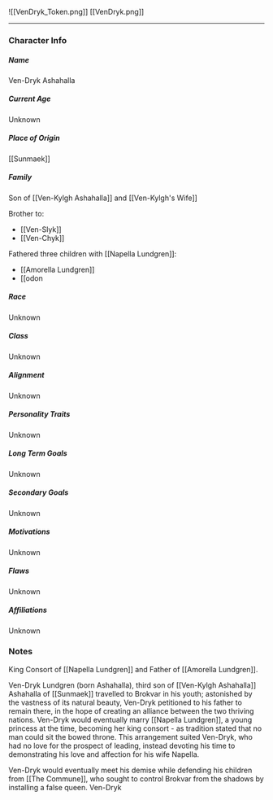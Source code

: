 ![[VenDryk_Token.png]]
[[VenDryk.png]]

---
### Character Info

##### Name 
Ven-Dryk Ashahalla

##### Current Age
Unknown

##### Place of Origin
[[Sunmaek]]

##### Family
Son of [[Ven-Kylgh Ashahalla]] and [[Ven-Kylgh's Wife]]

Brother to:
- [[Ven-Slyk]]
- [[Ven-Chyk]]

Fathered three children with [[Napella Lundgren]]:
- [[Amorella Lundgren]]
- [[odon

##### Race
Unknown

##### Class
Unknown

##### Alignment
Unknown

##### Personality Traits
Unknown

##### Long Term Goals
Unknown

##### Secondary Goals
Unknown

##### Motivations
Unknown

##### Flaws
Unknown

##### Affiliations
Unknown

### Notes

King Consort of [[Napella Lundgren]] and Father of [[Amorella Lundgren]].


Ven-Dryk Lundgren (born Ashahalla), third son of  [[Ven-Kylgh Ashahalla]] Ashahalla of [[Sunmaek]] travelled to Brokvar in his youth; astonished by the vastness of its natural beauty, Ven-Dryk petitioned to his father to remain there, in the hope of creating an alliance between the two thriving nations. Ven-Dryk would eventually marry [[Napella Lundgren]], a young princess at the time, becoming her king consort - as tradition stated that no man could sit the bowed throne. This arrangement suited Ven-Dryk, who had no love for the prospect of leading, instead devoting his time to demonstrating his love and affection for his wife Napella. 

Ven-Dryk would eventually meet his demise while defending his children from [[The Commune]], who sought to control Brokvar from the shadows by installing a false queen. Ven-Dryk  
